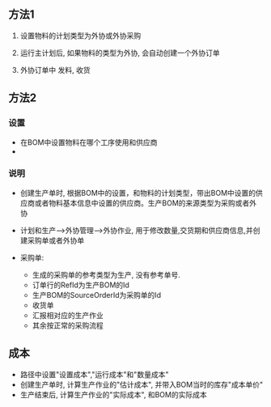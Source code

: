 ## 方法1

1. 设置物料的计划类型为外协或外协采购

2. 运行主计划后, 如果物料的类型为外协, 会自动创建一个外协订单

3. 外协订单中 发料, 收货

## 方法2

### 设置

- 在BOM中设置物料在哪个工序使用和供应商
- 

### 说明

- 创建生产单时, 根据BOM中的设置，和物料的计划类型，带出BOM中设置的供应商或者物料基本信息中设置的供应商。生产BOM的来源类型为采购或者外协

- 计划和生产-->外协管理-->外协作业, 用于修改数量,交货期和供应商信息,并创建采购单或者外协单

- 采购单:
  
  - 生成的采购单的参考类型为生产,  没有参考单号. 
  - 订单行的RefId为生产BOM的Id
  - 生产BOM的SourceOrderId为采购单的Id
  - 收货单
  - 汇报相对应的生产作业
  - 其余按正常的采购流程

## 成本

- 路径中设置"设置成本","运行成本"和"数量成本"
- 创建生产单时, 计算生产作业的"估计成本", 并带入BOM当时的库存"成本单价"
- 生产结束后, 计算生产作业的"实际成本", 和BOM的实际成本